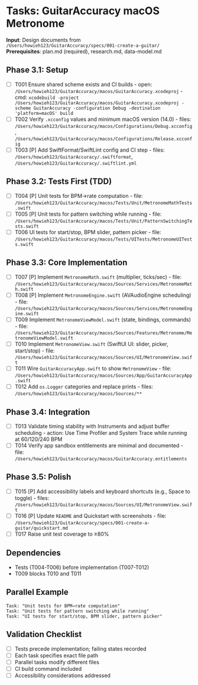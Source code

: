 # Tasks: GuitarAccuracy macOS Metronome

**Input**: Design documents from `/Users/howieh123/GuitarAccuracy/specs/001-create-a-guitar/`
**Prerequisites**: plan.md (required), research.md, data-model.md

## Phase 3.1: Setup
- [ ] T001 Ensure shared scheme exists and CI builds
      - open: `/Users/howieh123/GuitarAccuracy/macos/GuitarAccuracy.xcodeproj`
      - cmd: `xcodebuild -project /Users/howieh123/GuitarAccuracy/macos/GuitarAccuracy.xcodeproj -scheme GuitarAccuracy -configuration Debug -destination 'platform=macOS' build`
- [ ] T002 Verify `.xcconfig` values and minimum macOS version (14.0)
      - files: `/Users/howieh123/GuitarAccuracy/macos/Configurations/Debug.xcconfig`, `/Users/howieh123/GuitarAccuracy/macos/Configurations/Release.xcconfig`
- [ ] T003 [P] Add SwiftFormat/SwiftLint config and CI step
      - files: `/Users/howieh123/GuitarAccuracy/.swiftformat`, `/Users/howieh123/GuitarAccuracy/.swiftlint.yml`

## Phase 3.2: Tests First (TDD)
- [ ] T004 [P] Unit tests for BPM→rate computation
      - file: `/Users/howieh123/GuitarAccuracy/macos/Tests/Unit/MetronomeMathTests.swift`
- [ ] T005 [P] Unit tests for pattern switching while running
      - file: `/Users/howieh123/GuitarAccuracy/macos/Tests/Unit/PatternSwitchingTests.swift`
- [ ] T006 UI tests for start/stop, BPM slider, pattern picker
      - file: `/Users/howieh123/GuitarAccuracy/macos/Tests/UITests/MetronomeUITests.swift`

## Phase 3.3: Core Implementation
- [ ] T007 [P] Implement `MetronomeMath.swift` (multiplier, ticks/sec)
      - file: `/Users/howieh123/GuitarAccuracy/macos/Sources/Services/MetronomeMath.swift`
- [ ] T008 [P] Implement `MetronomeEngine.swift` (AVAudioEngine scheduling)
      - file: `/Users/howieh123/GuitarAccuracy/macos/Sources/Services/MetronomeEngine.swift`
- [ ] T009 Implement `MetronomeViewModel.swift` (state, bindings, commands)
      - file: `/Users/howieh123/GuitarAccuracy/macos/Sources/Features/Metronome/MetronomeViewModel.swift`
- [ ] T010 Implement `MetronomeView.swift` (SwiftUI UI: slider, picker, start/stop)
      - file: `/Users/howieh123/GuitarAccuracy/macos/Sources/UI/MetronomeView.swift`
- [ ] T011 Wire `GuitarAccuracyApp.swift` to show `MetronomeView`
      - file: `/Users/howieh123/GuitarAccuracy/macos/Sources/App/GuitarAccuracyApp.swift`
- [ ] T012 Add `os.Logger` categories and replace prints
      - files: `/Users/howieh123/GuitarAccuracy/macos/Sources/**`

## Phase 3.4: Integration
- [ ] T013 Validate timing stability with Instruments and adjust buffer scheduling
      - action: Use Time Profiler and System Trace while running at 60/120/240 BPM
- [ ] T014 Verify app sandbox entitlements are minimal and documented
      - file: `/Users/howieh123/GuitarAccuracy/macos/GuitarAccuracy.entitlements`

## Phase 3.5: Polish
- [ ] T015 [P] Add accessibility labels and keyboard shortcuts (e.g., Space to toggle)
      - files: `/Users/howieh123/GuitarAccuracy/macos/Sources/UI/MetronomeView.swift`
- [ ] T016 [P] Update `README` and Quickstart with screenshots
      - file: `/Users/howieh123/GuitarAccuracy/specs/001-create-a-guitar/quickstart.md`
- [ ] T017 Raise unit test coverage to ≥80%

## Dependencies
- Tests (T004-T006) before implementation (T007-T012)
- T009 blocks T010 and T011

## Parallel Example
```
Task: "Unit tests for BPM→rate computation"
Task: "Unit tests for pattern switching while running"
Task: "UI tests for start/stop, BPM slider, pattern picker"
```

## Validation Checklist
- [ ] Tests precede implementation; failing states recorded
- [ ] Each task specifies exact file path
- [ ] Parallel tasks modify different files
- [ ] CI build command included
- [ ] Accessibility considerations addressed
